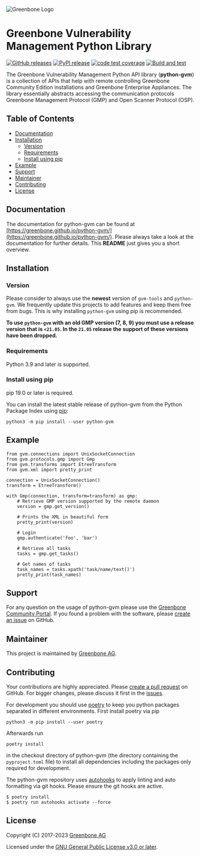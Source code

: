 ![Greenbone Logo](https://www.greenbone.net/wp-content/uploads/gb_new-logo_horizontal_rgb_small.png)

# Greenbone Vulnerability Management Python Library <!-- omit in toc -->

[![GitHub releases](https://img.shields.io/github/release-pre/greenbone/python-gvm.svg)](https://github.com/greenbone/python-gvm/releases)
[![PyPI release](https://img.shields.io/pypi/v/python-gvm.svg)](https://pypi.org/project/python-gvm/)
[![code test coverage](https://codecov.io/gh/greenbone/python-gvm/branch/main/graph/badge.svg)](https://codecov.io/gh/greenbone/python-gvm)
[![Build and test](https://github.com/greenbone/python-gvm/actions/workflows/ci.yml/badge.svg)](https://github.com/greenbone/python-gvm/actions/workflows/ci.yml)

The Greenbone Vulnerability Management Python API library (**python-gvm**) is a
collection of APIs that help with remote controlling Greenbone Community Edition
installations and Greenbone Enterprise Appliances. The library essentially
abstracts accessing the communication protocols Greenbone Management Protocol
(GMP) and Open Scanner Protocol (OSP).

## Table of Contents <!-- omit in toc -->

- [Documentation](#documentation)
- [Installation](#installation)
  - [Version](#version)
  - [Requirements](#requirements)
  - [Install using pip](#install-using-pip)
- [Example](#example)
- [Support](#support)
- [Maintainer](#maintainer)
- [Contributing](#contributing)
- [License](#license)

## Documentation

The documentation for python-gvm can be found at
[https://greenbone.github.io/python-gvm/](https://greenbone.github.io/python-gvm/).
Please always take a look at the documentation for further details. This
**README** just gives you a short overview.

## Installation

### Version

Please consider to always use the **newest** version of `gvm-tools` and `python-gvm`.
We frequently update this projects to add features and keep them free from bugs.
This is why installing `python-gvm` using pip is recommended.

**To use `python-gvm` with an old GMP version (7, 8, 9) you must use a release version**
**that is `<21.05`. In the `21.05` release the support of these versions have been dropped.**

### Requirements

Python 3.9 and later is supported.

### Install using pip

pip 19.0 or later is required.

You can install the latest stable release of python-gvm from the Python Package
Index using [pip](https://pip.pypa.io/):

    python3 -m pip install --user python-gvm

## Example

```python3
from gvm.connections import UnixSocketConnection
from gvm.protocols.gmp import Gmp
from gvm.transforms import EtreeTransform
from gvm.xml import pretty_print

connection = UnixSocketConnection()
transform = EtreeTransform()

with Gmp(connection, transform=transform) as gmp:
    # Retrieve GMP version supported by the remote daemon
    version = gmp.get_version()

    # Prints the XML in beautiful form
    pretty_print(version)

    # Login
    gmp.authenticate('foo', 'bar')

    # Retrieve all tasks
    tasks = gmp.get_tasks()

    # Get names of tasks
    task_names = tasks.xpath('task/name/text()')
    pretty_print(task_names)
```

## Support

For any question on the usage of python-gvm please use the
[Greenbone Community Portal](https://community.greenbone.net/c/gmp). If you
found a problem with the software, please
[create an issue](https://github.com/greenbone/gvm-tools/issues)
on GitHub.

## Maintainer

This project is maintained by [Greenbone AG](https://www.greenbone.net/).

## Contributing

Your contributions are highly appreciated. Please
[create a pull request](https://github.com/greenbone/python-gvm/pulls) on GitHub.
For bigger changes, please discuss it first in the
[issues](https://github.com/greenbone/python-gvm/issues).

For development you should use [poetry](https://python-poetry.org)
to keep you python packages separated in different environments. First install
poetry via pip

```shell
python3 -m pip install --user poetry
```

Afterwards run

```shell
poetry install
```

in the checkout directory of python-gvm (the directory containing the
`pyproject.toml` file) to install all dependencies including the packages only
required for development.

The python-gvm repository uses [autohooks](https://github.com/greenbone/autohooks)
to apply linting and auto formatting via git hooks. Please ensure the git hooks
are active.

    $ poetry install
    $ poetry run autohooks activate --force

## License

Copyright (C) 2017-2023 [Greenbone AG](https://www.greenbone.net/)

Licensed under the [GNU General Public License v3.0 or later](LICENSE).
